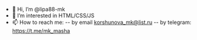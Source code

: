- 👋 Hi, I’m @lipa88-mk
- 👀 I’m interested in HTML/CSS/JS
- 📫 How to reach me: 
-- by email korshunova_mk@list.ru
-- by telegram: https://t.me/mk_masha

<!---
lipa88-mk/lipa88-mk is a ✨ special ✨ repository because its `README.md` (this file) appears on your GitHub profile.
You can click the Preview link to take a look at your changes.
--->
